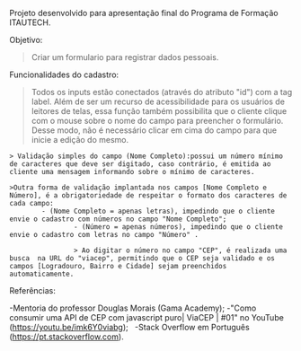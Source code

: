 Projeto desenvolvido para apresentação final do Programa de Formação ITAUTECH.

Objetivo:

>Criar um formulario para registrar dados pessoais.

Funcionalidades do cadastro:

> Todos os inputs estão conectados (através do atributo "id") com a tag label. 
    Além de ser um recurso de acessibilidade para os usuários de leitores de telas, essa função também possibilita que o cliente clique com o mouse sobre o nome do campo para preencher o formulário. Desse modo, não é necessário clicar em cima do campo para que inicie a edição do mesmo.

    > Validação simples do campo (Nome Completo):possui um número mínimo de caracteres que deve ser digitado, caso contrário, é emitida ao cliente uma mensagem informando sobre o mínimo de caracteres.

    >Outra forma de validação implantada nos campos [Nome Completo e Número], é a obrigatoriedade de respeitar o formato dos caracteres de cada campo:
            - (Nome Completo = apenas letras), impedindo que o cliente envie o cadastro com números no campo "Nome Completo";
                    - (Número = apenas números), impedindo que o cliente envie o cadastro com letras no campo "Número" .

                    > Ao digitar o número no campo "CEP", é realizada uma busca  na URL do "viacep", permitindo que o CEP seja validado e os campos [Logradouro, Bairro e Cidade] sejam preenchidos automaticamente.
                

Referências:

-Mentoria do professor Douglas Morais (Gama Academy); 
-"Como consumir uma API de CEP com javascript puro| ViaCEP | #01" no YouTube (https://youtu.be/imk6Y0viabg);   
-Stack Overflow em Português (https://pt.stackoverflow.com).